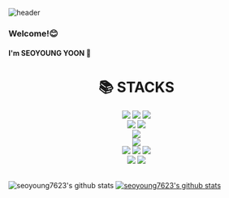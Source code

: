 ![header](https://capsule-render.vercel.app/api?type=Wave&color=gradient&customColorList=15&height=300&section=header&text=SeoYoung🍒&fontSize=90)

### Welcome!😊
#### I'm SEOYOUNG YOON 👋

<div align=center><h1>📚 STACKS</h1></div>

<div align=center> 
  <img src="https://img.shields.io/badge/Java-007396.svg?&style=for-the-badge&logo=Java&logoColor=white"> 
  <!-- <img src="https://img.shields.io/badge/c++-00599C?style=for-the-badge&logo=c%2B%2B&logoColor=white"> -->
  <img src="https://img.shields.io/badge/c-A8B9CC?style=for-the-badge&logo=c%2B%2B&logoColor=white">
  <img src="https://img.shields.io/badge/python-3776AB?style=for-the-badge&logo=python&logoColor=white"> 
  <br>
  
  <img src="https://img.shields.io/badge/html5-E34F26?style=for-the-badge&logo=html5&logoColor=white"> 
  <img src="https://img.shields.io/badge/css-1572B6?style=for-the-badge&logo=css3&logoColor=white"> 
  <!-- <img src="https://img.shields.io/badge/javascript-F7DF1E?style=for-the-badge&logo=javascript&logoColor=black">  -->
  <!-- <img src="https://img.shields.io/badge/jquery-0769AD?style=for-the-badge&logo=jquery&logoColor=white"> -->
  <br>
  
  <!-- <img src="https://img.shields.io/badge/oracle-F80000?style=for-the-badge&logo=oracle&logoColor=white"> -->
  <img src="https://img.shields.io/badge/mysql-4479A1?style=for-the-badge&logo=mysql&logoColor=white"> 
  <!-- <img src="https://img.shields.io/badge/mariaDB-003545?style=for-the-badge&logo=mariaDB&logoColor=white"> -->
  <!-- <img src="https://img.shields.io/badge/mongoDB-47A248?style=for-the-badge&logo=MongoDB&logoColor=white"> -->
  <!-- <img src="https://img.shields.io/badge/firebase-FFCA28?style=for-the-badge&logo=firebase&logoColor=white"> -->
  <br>
  
  <!-- <img src="https://img.shields.io/badge/react-61DAFB?style=for-the-badge&logo=react&logoColor=black"> -->
  <!-- <img src="https://img.shields.io/badge/vue.js-4FC08D?style=for-the-badge&logo=vue.js&logoColor=white"> -->
  <!-- <img src="https://img.shields.io/badge/angular.js-DD0031?style=for-the-badge&logo=angularjs&logoColor=white"> -->
  <!-- <img src="https://img.shields.io/badge/node.js-339933?style=for-the-badge&logo=Node.js&logoColor=white"> -->
  <!-- <br> -->
  
  <img src="https://img.shields.io/badge/spring-6DB33F?style=for-the-badge&logo=spring&logoColor=white"> 
  <!-- <img src="https://img.shields.io/badge/express-000000?style=for-the-badge&logo=express&logoColor=white">
  <img src="https://img.shields.io/badge/django-092E20?style=for-the-badge&logo=django&logoColor=white">
  <img src="https://img.shields.io/badge/flask-000000?style=for-the-badge&logo=flask&logoColor=white">
  <img src="https://img.shields.io/badge/flutter-02569B?style=for-the-badge&logo=flutter&logoColor=white"> 
  <img src="https://img.shields.io/badge/bootstrap-7952B3?style=for-the-badge&logo=bootstrap&logoColor=white"> -->
  <br>

  <img src="https://img.shields.io/badge/linux-FCC624?style=for-the-badge&logo=linux&logoColor=black"> 
  <img src="https://img.shields.io/badge/amazonaws-232F3E?style=for-the-badge&logo=amazonaws&logoColor=white"> 
  <img src="https://img.shields.io/badge/apache tomcat-F8DC75?style=for-the-badge&logo=apachetomcat&logoColor=white">
  <br>
  
  <img src="https://img.shields.io/badge/github-181717?style=for-the-badge&logo=github&logoColor=white">
  <img src="https://img.shields.io/badge/git-F05032?style=for-the-badge&logo=git&logoColor=white">
  <!-- <img src="https://img.shields.io/badge/fontawesome-339AF0?style=for-the-badge&logo=fontawesome&logoColor=white"> -->
  <br>
</div>

<br>

![seoyoung7623's github stats](https://github-readme-stats.vercel.app/api?username=seoyoung7623&show_icons=true)
[![seoyoung7623's github stats](https://github-readme-stats.vercel.app/api/top-langs/?username=seoyoung7623&show_icons=true&hide_border=true&title_color=004386&icon_color=004386&layout=compact)](https://github.com/seoyoung7623)





<!--
**seoyoung7623/seoyoung7623** is a ✨ _special_ ✨ repository because its `README.md` (this file) appears on your GitHub profile.

Here are some ideas to get you started:

- 🔭 I’m currently working on ...
- 🌱 I’m currently learning ...
- 👯 I’m looking to collaborate on ...
- 🤔 I’m looking for help with ...
- 💬 Ask me about ...
- 📫 How to reach me: ...
- 😄 Pronouns: ...
- ⚡ Fun fact: ...
-->
